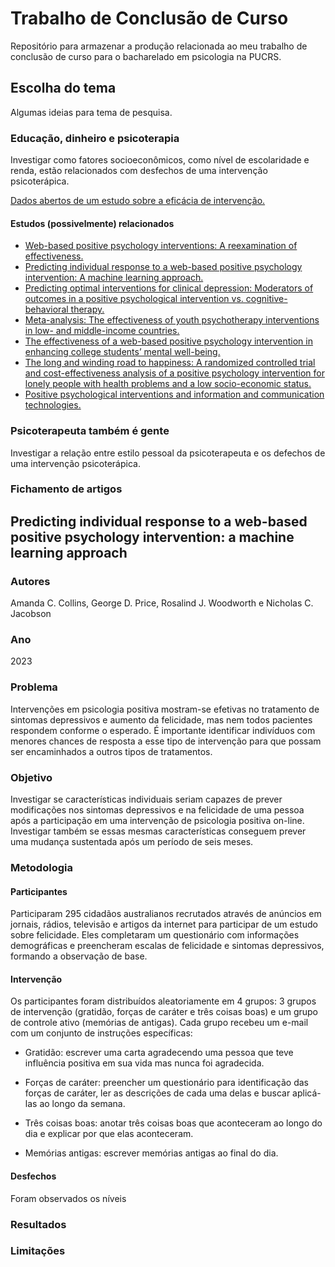 # Trabalho de Conclusão de Curso

Repositório para armazenar a produção relacionada ao meu trabalho de conclusão de
curso para o bacharelado em psicologia na PUCRS.

## Escolha do tema

Algumas ideias para tema de pesquisa.

### Educação, dinheiro e psicoterapia

Investigar como fatores socioeconômicos, como nível de escolaridade e renda, estão
relacionados com desfechos de uma intervenção psicoterápica.

[Dados abertos de um estudo sobre a eficácia de intervenção.](https://openpsychologydata.metajnl.com/articles/10.5334/jopd.35)

#### Estudos (possivelmente) relacionados

* [Web-based positive psychology interventions: A reexamination of effectiveness.](https://doi.org/10.1002/jclp.22328)
* [Predicting individual response to a web-based positive psychology intervention: A machine learning approach.](https://doi.org/10.1080/17439760.2023.2254743)
* [Predicting optimal interventions for clinical depression: Moderators of outcomes in a positive psychological intervention vs. cognitive-behavioral therapy.](https://doi.org/10.1016/j.genhosppsych.2019.07.004)
* [Meta-analysis: The effectiveness of youth psychotherapy interventions in low- and middle-income countries.](https://doi.org/10.1016/j.jaac.2022.12.005)
* [The effectiveness of a web-based positive psychology intervention in enhancing college students’ mental well-being.](https://doi.org/10.2224/sbp.10459)
* [The long and winding road to happiness: A randomized controlled trial and cost-effectiveness analysis of a positive psychology intervention for lonely people with health problems and a low socio-economic status.](https://doi.org/10.1186/s12955-020-01416-x)
* [Positive psychological interventions and information and communication technologies.](https://doi.org/10.4018/978-1-7998-3432-8.ch083)

### Psicoterapeuta também é gente

Investigar a relação entre estilo pessoal da psicoterapeuta e os defechos de uma
intervenção psicoterápica.

### Fichamento de artigos

## Predicting individual response to a web-based positive psychology intervention: a machine learning approach

### Autores
Amanda C. Collins, George D. Price, Rosalind J. Woodworth e Nicholas C. Jacobson

### Ano
2023

### Problema
Intervenções em psicologia positiva mostram-se efetivas no tratamento de sintomas
depressivos e aumento da felicidade, mas nem todos pacientes respondem conforme o
esperado. É importante identificar indivíduos com menores chances de resposta a esse
tipo de intervenção para que possam ser encaminhados a outros tipos de tratamentos.

### Objetivo
Investigar se características individuais seriam capazes de prever modificações nos
sintomas depressivos e na felicidade de uma pessoa após a participação em uma intervenção
de psicologia positiva on-line. Investigar também se essas mesmas características
conseguem prever uma mudança sustentada após um período de seis meses.

### Metodologia

#### Participantes
Participaram 295 cidadãos australianos recrutados através de anúncios em jornais, rádios,
televisão e artigos da internet para participar de um estudo sobre felicidade. Eles completaram
um questionário com informações demográficas e preencheram escalas de felicidade e sintomas
depressivos, formando a observação de base.

#### Intervenção
Os participantes foram distribuídos aleatoriamente em 4 grupos: 3 grupos de intervenção
(gratidão, forças de caráter e três coisas boas) e um grupo de controle ativo (memórias de
antigas). Cada grupo recebeu um e-mail com um conjunto de instruções específicas:

- Gratidão: escrever uma carta agradecendo uma pessoa que teve influência positiva em
sua vida mas nunca foi agradecida.

- Forças de caráter: preencher um questionário para identificação das forças de caráter,
ler as descrições de cada uma delas e buscar aplicá-las ao longo da semana.

- Três coisas boas: anotar três coisas boas que aconteceram ao longo do dia e explicar
por que elas aconteceram.

- Memórias antigas: escrever memórias antigas ao final do dia.

#### Desfechos

Foram observados os níveis


### Resultados

### Limitações

